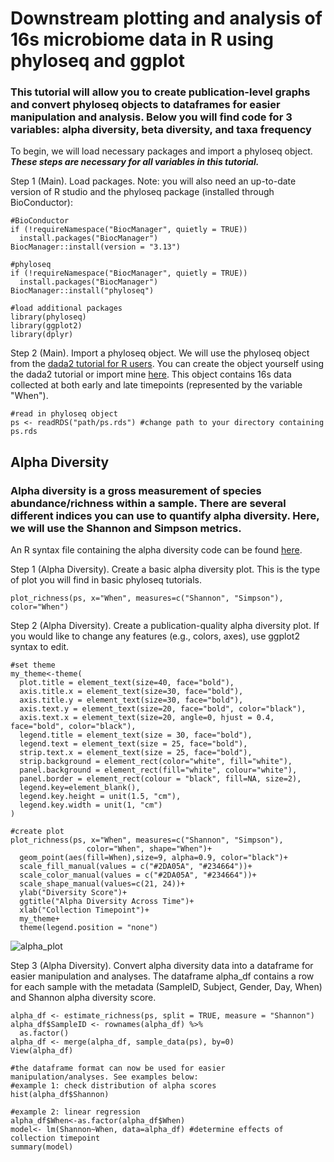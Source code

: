 # Downstream plotting and analysis of 16s microbiome data in R using phyloseq and ggplot
### This tutorial will allow you to create publication-level graphs and convert phyloseq objects to dataframes for easier manipulation and analysis. Below you will find code for 3 variables: alpha diversity, beta diversity, and taxa frequency

To begin, we will load necessary packages and import a phyloseq object. ***These steps are necessary for all variables in this tutorial.***

Step 1 (Main). Load packages. Note: you will also need an up-to-date version of R studio and the phyloseq package (installed through BioConductor): 
```
#BioConductor
if (!requireNamespace("BiocManager", quietly = TRUE))
  install.packages("BiocManager")
BiocManager::install(version = "3.13") 

#phyloseq
if (!requireNamespace("BiocManager", quietly = TRUE))
  install.packages("BiocManager")
BiocManager::install("phyloseq")

#load additional packages
library(phyloseq)
library(ggplot2)
library(dplyr)
```
Step 2 (Main). Import a phyloseq object. We will use the phyloseq object from the [dada2 tutorial for R users](https://benjjneb.github.io/dada2/tutorial.html). You can create the object yourself using the dada2 tutorial or import mine [here](https://github.com/mfrankz/microbiome/blob/main/ps.rds). 
This object contains 16s data collected at both early and late timepoints (represented by the variable "When"). 

```
#read in phyloseq object
ps <- readRDS("path/ps.rds") #change path to your directory containing ps.rds
```

## Alpha Diversity 
### Alpha diversity is a gross measurement of species abundance/richness within a sample. There are several different indices you can use to quantify alpha diversity. Here, we will use the Shannon and Simpson metrics.
An R syntax file containing the alpha diversity code can be found [here](https://github.com/mfrankz/microbiome/blob/main/phyloseq_alpha.R).


Step 1 (Alpha Diversity). Create a basic alpha diversity plot. This is the type of plot you will find in basic phyloseq tutorials.
```
plot_richness(ps, x="When", measures=c("Shannon", "Simpson"), color="When")
```

Step 2 (Alpha Diversity). Create a publication-quality alpha diversity plot. If you would like to change any features (e.g., colors, axes), use ggplot2 syntax to edit.
```
#set theme
my_theme<-theme(
  plot.title = element_text(size=40, face="bold"),
  axis.title.x = element_text(size=30, face="bold"),
  axis.title.y = element_text(size=30, face="bold"),
  axis.text.y = element_text(size=20, face="bold", color="black"),
  axis.text.x = element_text(size=20, angle=0, hjust = 0.4, face="bold", color="black"),
  legend.title = element_text(size = 30, face="bold"),
  legend.text = element_text(size = 25, face="bold"),
  strip.text.x = element_text(size = 25, face="bold"), 
  strip.background = element_rect(color="white", fill="white"),
  panel.background = element_rect(fill="white", colour="white"),
  panel.border = element_rect(colour = "black", fill=NA, size=2),
  legend.key=element_blank(),
  legend.key.height = unit(1.5, "cm"),
  legend.key.width = unit(1, "cm")
) 

#create plot
plot_richness(ps, x="When", measures=c("Shannon", "Simpson"), 
                 color="When", shape="When")+   
  geom_point(aes(fill=When),size=9, alpha=0.9, color="black")+
  scale_fill_manual(values = c("#2DA05A", "#234664"))+
  scale_color_manual(values = c("#2DA05A", "#234664"))+
  scale_shape_manual(values=c(21, 24))+
  ylab("Diversity Score")+
  ggtitle("Alpha Diversity Across Time")+ 
  xlab("Collection Timepoint")+
  my_theme+
  theme(legend.position = "none")
```

![alpha_plot](https://user-images.githubusercontent.com/88938223/129733837-651a2a56-aa66-4244-8358-a061cb059e6e.png)




Step 3 (Alpha Diversity). Convert alpha diversity data into a dataframe for easier manipulation and analyses. The dataframe alpha_df contains a row for each sample with the metadata (SampleID, Subject, Gender, Day, When) and Shannon alpha diversity score.
```
alpha_df <- estimate_richness(ps, split = TRUE, measure = "Shannon")
alpha_df$SampleID <- rownames(alpha_df) %>%
  as.factor()
alpha_df <- merge(alpha_df, sample_data(ps), by=0)
View(alpha_df)

#the dataframe format can now be used for easier manipulation/analyses. See examples below: 
#example 1: check distribution of alpha scores
hist(alpha_df$Shannon)

#example 2: linear regression
alpha_df$When<-as.factor(alpha_df$When)
model<- lm(Shannon~When, data=alpha_df) #determine effects of collection timepoint
summary(model)
```
